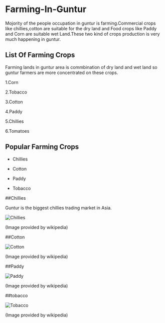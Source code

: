 # Farming-In-Guntur

Mojority of the people occupation in guntur is farming.Commercial crops like chillies,cotton are suitable for the dry land and Food crops like Paddy and Corn are suitable wet Land.These two kind of crops production is very much happening in guntur.
## List Of Farming Crops

Farming lands in guntur area is commbination of dry land and wet land so guntur farmers are more concentrated on these crops.

1.Corn

2.Tobacco

3.Cotton

4.Paddy

5.Chillies

6.Tomatoes

## Popular Farming Crops
* Chillies

* Cotton

* Paddy

* Tobacco

##Chillies

Guntur is the biggest chillies trading market in Asia.

![Chillies](https://upload.wikimedia.org/wikipedia/en/f/f6/Andhra_Chillies.jpg)

(Image provided by wikipedia)

##Cotton

![Cotton](https://upload.wikimedia.org/wikipedia/commons/thumb/6/68/CottonPlant.JPG/800px-CottonPlant.JPG)

(Image provided by wikipedia)


##Paddy

![Paddy](https://upload.wikimedia.org/wikipedia/commons/thumb/8/85/2006_1002_nan_thailand_rice.jpg/220px-2006_1002_nan_thailand_rice.jpg)

(Image provided by wikipedia)

##tobacco

![Tobacco](https://upload.wikimedia.org/wikipedia/commons/a/ae/Nicotiana_Tobacco_Plants_1909px.jpg)

(Image provided by wikipedia)
